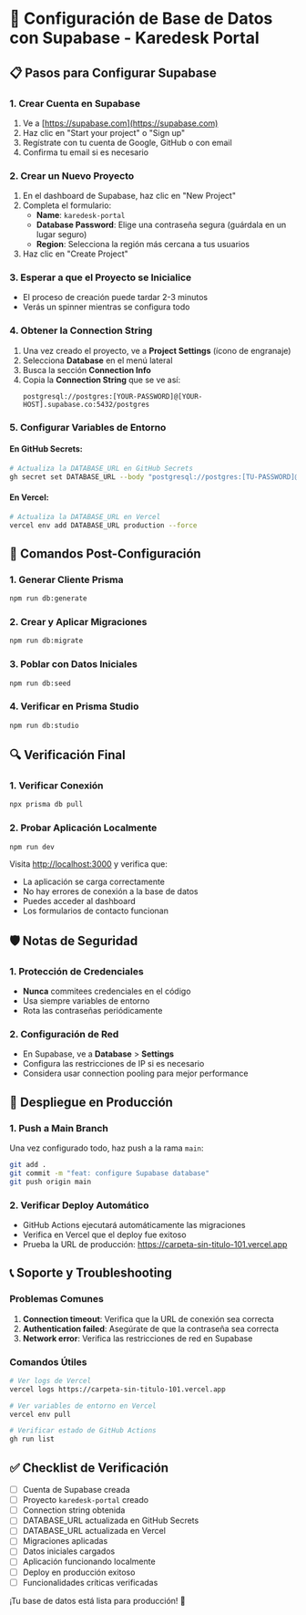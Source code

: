 # 🚀 Configuración de Base de Datos con Supabase - Karedesk Portal

## 📋 Pasos para Configurar Supabase

### 1. Crear Cuenta en Supabase

1. Ve a [https://supabase.com](https://supabase.com)
2. Haz clic en "Start your project" o "Sign up"
3. Regístrate con tu cuenta de Google, GitHub o con email
4. Confirma tu email si es necesario

### 2. Crear un Nuevo Proyecto

1. En el dashboard de Supabase, haz clic en "New Project"
2. Completa el formulario:
   - **Name**: `karedesk-portal`
   - **Database Password**: Elige una contraseña segura (guárdala en un lugar seguro)
   - **Region**: Selecciona la región más cercana a tus usuarios
3. Haz clic en "Create Project"

### 3. Esperar a que el Proyecto se Inicialice

- El proceso de creación puede tardar 2-3 minutos
- Verás un spinner mientras se configura todo

### 4. Obtener la Connection String

1. Una vez creado el proyecto, ve a **Project Settings** (ícono de engranaje)
2. Selecciona **Database** en el menú lateral
3. Busca la sección **Connection Info**
4. Copia la **Connection String** que se ve así:
   ```
   postgresql://postgres:[YOUR-PASSWORD]@[YOUR-HOST].supabase.co:5432/postgres
   ```

### 5. Configurar Variables de Entorno

#### En GitHub Secrets:

```bash
# Actualiza la DATABASE_URL en GitHub Secrets
gh secret set DATABASE_URL --body "postgresql://postgres:[TU-PASSWORD]@[TU-HOST].supabase.co:5432/postgres"
```

#### En Vercel:

```bash
# Actualiza la DATABASE_URL en Vercel
vercel env add DATABASE_URL production --force
```

## 🔧 Comandos Post-Configuración

### 1. Generar Cliente Prisma

```bash
npm run db:generate
```

### 2. Crear y Aplicar Migraciones

```bash
npm run db:migrate
```

### 3. Poblar con Datos Iniciales

```bash
npm run db:seed
```

### 4. Verificar en Prisma Studio

```bash
npm run db:studio
```

## 🔍 Verificación Final

### 1. Verificar Conexión

```bash
npx prisma db pull
```

### 2. Probar Aplicación Localmente

```bash
npm run dev
```

Visita [http://localhost:3000](http://localhost:3000) y verifica que:
- La aplicación se carga correctamente
- No hay errores de conexión a la base de datos
- Puedes acceder al dashboard
- Los formularios de contacto funcionan

## 🛡️ Notas de Seguridad

### 1. Protección de Credenciales

- **Nunca** commitees credenciales en el código
- Usa siempre variables de entorno
- Rota las contraseñas periódicamente

### 2. Configuración de Red

- En Supabase, ve a **Database** > **Settings**
- Configura las restricciones de IP si es necesario
- Considera usar connection pooling para mejor performance

## 🚀 Despliegue en Producción

### 1. Push a Main Branch

Una vez configurado todo, haz push a la rama `main`:

```bash
git add .
git commit -m "feat: configure Supabase database"
git push origin main
```

### 2. Verificar Deploy Automático

- GitHub Actions ejecutará automáticamente las migraciones
- Verifica en Vercel que el deploy fue exitoso
- Prueba la URL de producción: https://carpeta-sin-titulo-101.vercel.app

## 📞 Soporte y Troubleshooting

### Problemas Comunes

1. **Connection timeout**: Verifica que la URL de conexión sea correcta
2. **Authentication failed**: Asegúrate de que la contraseña sea correcta
3. **Network error**: Verifica las restricciones de red en Supabase

### Comandos Útiles

```bash
# Ver logs de Vercel
vercel logs https://carpeta-sin-titulo-101.vercel.app

# Ver variables de entorno en Vercel
vercel env pull

# Verificar estado de GitHub Actions
gh run list
```

## ✅ Checklist de Verificación

- [ ] Cuenta de Supabase creada
- [ ] Proyecto `karedesk-portal` creado
- [ ] Connection string obtenida
- [ ] DATABASE_URL actualizada en GitHub Secrets
- [ ] DATABASE_URL actualizada en Vercel
- [ ] Migraciones aplicadas
- [ ] Datos iniciales cargados
- [ ] Aplicación funcionando localmente
- [ ] Deploy en producción exitoso
- [ ] Funcionalidades críticas verificadas

¡Tu base de datos está lista para producción! 🎉